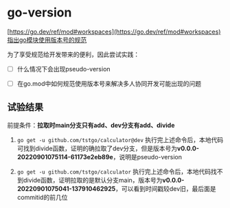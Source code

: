 # go-version

[https://go.dev/ref/mod#workspaces](https://go.dev/ref/mod#workspaces)指出go模块使用版本号的规范

为了享受规范给开发带来的便利，因此尝试实践：
- [ ] 什么情况下会出现pseudo-version
- [ ] 在go.mod中如何规范使用版本号来解决多人协同开发可能出现的问题


## 试验结果

前提条件：**拉取时main分支只有add、dev分支有add、divide**
1. `go get -u github.com/tstgo/calculator@dev`
执行完上述命令后，本地代码可找到divide函数，证明的确拉取了dev分支，但是版本号为**v0.0.0-20220901075114-61173e2eb89e**，说明是pseudo-version

2. `go get -u github.com/tstgo/calculator`
执行完上述命令后，本地代码找不到divide函数，证明拉取的是默认分支main，版本号为**v0.0.0-20220901075041-137910462925**，可以看到时间戳较dev旧，最后面是commitid的前几位